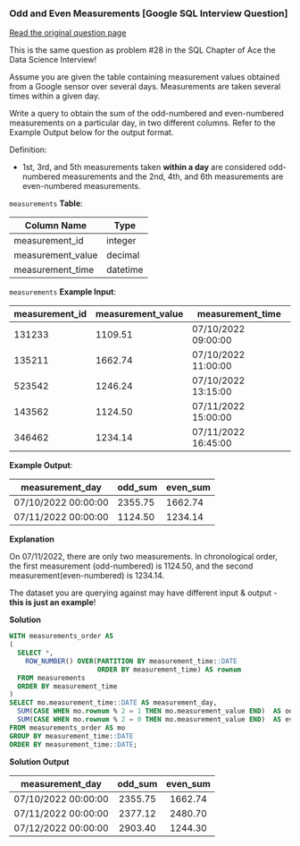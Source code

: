 ### Odd and Even Measurements [Google SQL Interview Question]


<a href="https://datalemur.com/questions/odd-even-measurements">Read the original question page</a>

This is the same question as problem #28 in the SQL Chapter of Ace the Data Science Interview!

Assume you are given the table containing measurement values obtained from a Google sensor over several days. Measurements are taken several times within a given day.

Write a query to obtain the sum of the odd-numbered and even-numbered measurements on a particular day, in two different columns. Refer to the Example Output below for the output format.

Definition:

- 1st, 3rd, and 5th measurements taken **within a day** are considered odd-numbered measurements and the 2nd, 4th, and 6th measurements are even-numbered measurements.




`measurements` **Table**:

| **Column Name**   | **Type** |
|-------------------|----------|
| measurement_id    | integer  |
| measurement_value | decimal  |
| measurement_time  | datetime |

`measurements` **Example Input**:

| **measurement_id** | **measurement_value** | **measurement_time** |
|--------------------|-----------------------|----------------------|
| 131233             | 1109.51               | 07/10/2022 09:00:00  |
| 135211             | 1662.74               | 07/10/2022 11:00:00  |
| 523542             | 1246.24               | 07/10/2022 13:15:00  |
| 143562             | 1124.50               | 07/11/2022 15:00:00  |
| 346462             | 1234.14               | 07/11/2022 16:45:00  |

**Example Output**:

| **measurement_day** | **odd_sum** | **even_sum** |
|---------------------|-------------|--------------|
| 07/10/2022 00:00:00 | 2355.75     | 1662.74      |
| 07/11/2022 00:00:00 | 1124.50     | 1234.14      |

**Explanation**

On 07/11/2022, there are only two measurements. In chronological order, the first measurement (odd-numbered) is 1124.50, and the second measurement(even-numbered) is 1234.14.

The dataset you are querying against may have different input & output - **this is just an example**!


**Solution**

```sql
WITH measurements_order AS
(
  SELECT *,
    ROW_NUMBER() OVER(PARTITION BY measurement_time::DATE 
                      ORDER BY measurement_time) AS rownum
  FROM measurements
  ORDER BY measurement_time
)
SELECT mo.measurement_time::DATE AS measurement_day,
  SUM(CASE WHEN mo.rownum % 2 = 1 THEN mo.measurement_value END)  AS odd_sum,
  SUM(CASE WHEN mo.rownum % 2 = 0 THEN mo.measurement_value END)  AS even_sum
FROM measurements_order AS mo
GROUP BY measurement_time::DATE
ORDER BY measurement_time::DATE;
```


**Solution Output**

| **measurement_day** | **odd_sum** | **even_sum** |
|:-------------------:|:-----------:|:------------:|
| 07/10/2022 00:00:00 | 2355.75     | 1662.74      |
| 07/11/2022 00:00:00 | 2377.12     | 2480.70      |
| 07/12/2022 00:00:00 | 2903.40     | 1244.30      |

